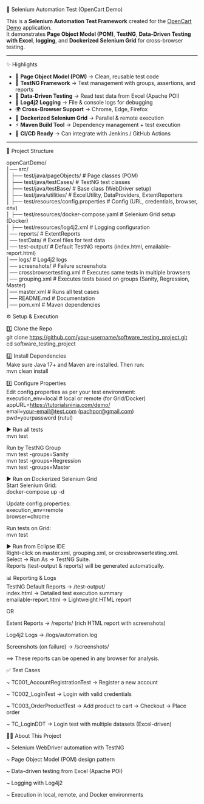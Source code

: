  🚀 Selenium Automation Test (OpenCart Demo)

This is a **Selenium Automation Test Framework** created for the [OpenCart Demo](https://tutorialsninja.com/demo/) application.    
It demonstrates **Page Object Model (POM)**, **TestNG**, **Data-Driven Testing with Excel**, **logging**, and **Dockerized Selenium Grid** for cross-browser testing.  

---

 ✨ Highlights

- 🧩 **Page Object Model (POM)** → Clean, reusable test code  
- 🧪 **TestNG Framework** → Test management with groups, assertions, and reports  
- 📑 **Data-Driven Testing** → Read test data from Excel (Apache POI)  
- 📝 **Log4j2 Logging** → File & console logs for debugging  
- 🌍 **Cross-Browser Support** → Chrome, Edge, Firefox  
- 🐳 **Dockerized Selenium Grid** → Parallel & remote execution  
- ⚡ **Maven Build Tool** → Dependency management + test execution  
- 🔄 **CI/CD Ready** → Can integrate with Jenkins / GitHub Actions  

---

 📂 Project Structure

openCartDemo/  
│── src/  
│ ├── test/java/pageObjects/ 	# Page classes (POM)  
│ ├── test/java/testCases/ 	# TestNG test classes  
│ ├── test/java/testBase/ 	# Base class (WebDriver setup)  
│ ├── test/java/utilities/ 	# ExcelUtility, DataProviders, ExtentReporters   
│ ├── test/resources/config.properties 	# Config (URL, credentials, browser, env)  
│ ├── test/resources/docker-compose.yaml 	# Selenium Grid setup (Docker)  
│ ├── test/resources/log4j2.xml 	# Logging configuration  
│── reports/ 	# ExtentReports  
│── testData/ 	# Excel files for test data  
│── test-output/ 	# Default TestNG reports (index.html, emailable-report.html)  
│── logs/ 	# Log4j2 logs  
│── screenshots/ 	# Failure screenshots  
│── crossbrowsertesting.xml 	# Executes same tests in multiple browsers  
│── grouping.xml 	# Executes tests based on groups (Sanity, Regression, Master)  
│── master.xml 		# Runs all test cases  
│── README.md 		# Documentation  
│── pom.xml  		# Maven dependencies  


 ⚙️ Setup & Execution

1️⃣ Clone the Repo  
git clone https://github.com/your-username/software_testing_project.git   
cd software_testing_project  
  
2️⃣ Install Dependencies  
Make sure Java 17+ and Maven are installed. Then run:  
mvn clean install   
  
3️⃣ Configure Properties  
Edit config.properties as per your test environment:  
execution_env=local           # local or remote (for Grid/Docker)  
appURL=https://tutorialsninja.com/demo/  
email=your-email@test.com (pachpor@gmail.com)  
pwd=yourpassword (rutul)  
  
▶️ Run all tests  
mvn test  
  
Run by TestNG Group  
mvn test -groups=Sanity  
mvn test -groups=Regression  
mvn test -groups=Master  
  
▶️ Run on Dockerized Selenium Grid  
Start Selenium Grid:  
docker-compose up -d  
  
Update config.properties:  
execution_env=remote  
browser=chrome  
  
Run tests on Grid:  
mvn test  
  
▶️ Run from Eclipse IDE  
Right-click on master.xml, grouping.xml, or crossbrowsertesting.xml.  
Select → Run As → TestNG Suite.  
Reports (test-output & reports) will be generated automatically.  
  
📊 Reporting & Logs  
TestNG Default Reports → /test-output/  
index.html → Detailed test execution summary  
emailable-report.html → Lightweight HTML report  
  
OR  
  
Extent Reports → /reports/ (rich HTML report with screenshots)  
  
Log4j2 Logs → /logs/automation.log  
  
Screenshots (on failure) → /screenshots/  
  
==> These reports can be opened in any browser for analysis.  
  
✅ Test Cases  
  
~ TC001_AccountRegistrationTest → Register a new account

~ TC002_LoginTest → Login with valid credentials

~ TC003_OrderProductTest → Add product to cart → Checkout → Place order

~ TC_LoginDDT → Login test with multiple datasets (Excel-driven)

👨‍💻 About This Project

~ Selenium WebDriver automation with TestNG

~ Page Object Model (POM) design pattern

~ Data-driven testing from Excel (Apache POI)

~ Logging with Log4j2

~ Execution in local, remote, and Docker environments
